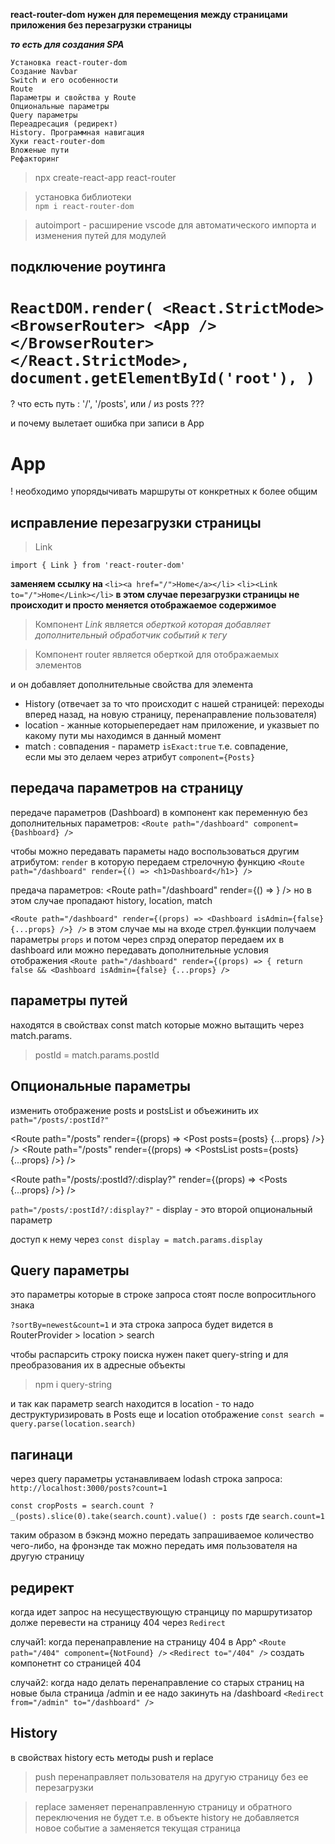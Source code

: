 **react-router-dom нужен для перемещения между страницами приложения без перезагрузки страницы**

**_то есть для создания SPA_**

    Установка react-router-dom
    Создание Navbar
    Switch и его особенности
    Route
    Параметры и свойства у Route
    Опциональные параметры
    Query параметры
    Переадресация (редирект)
    History. Программная навигация
    Хуки react-router-dom
    Вложеные пути
    Рефакторинг

> npx create-react-app react-router

> установка библиотеки  
> `npm i react-router-dom`

> autoimport - расширение vscode для автоматического импорта и изменения путей для модулей

## подключение роутинга

# `ReactDOM.render( <React.StrictMode> <BrowserRouter> <App /> </BrowserRouter> </React.StrictMode>, document.getElementById('root'), )`

? что есть путь : '/', '/posts', или / из posts ???

и почему вылетает ошибка при записи в App

<div>
      <Navbar />
      <h1>App</h1>
      <Route path='/dashboard' component={Dashboard} />
      <Route path='/login' component={Login} />
      <Route path='/posts' component={Posts} />
      <Route path='/' component={Home} />
    </div>

! необходимо упорядычивать маршруты от конкретных к более общим

## исправление перезагрузки страницы

> Link

`import { Link } from 'react-router-dom'`

**заменяем ссылку <a></a> на <Link> </Link>**
`<li><a href="/">Home</a></li>`
`<li><Link to="/">Home</Link></li>`
**в этом случае перезагрузки страницы не происходит и просто меняется отображаемое содержимое**

> Компонент _Link_ является _оберткой которая добавляет дополнительный обработчик событий к тегу <a>_

> Компонент router является оберткой для отображаемых элементов

и он добавляет дополнительные свойства для элемента

- History (отвечает за то что происходит с нашей страницей: переходы вперед назад, на новую страницу, перенаправление пользователя)
- location - жанные которыепередает нам приложение, и указвыет по какому пути мы находимся в данный момент
- match : совпадения - параметр `isExact:true` т.е. совпадение,  
  если мы это делаем через атрибут `component={Posts}`

## передача параметров на страницу

передаче параметров (Dashboard) в компонент как переменную без дополнительных параметров:
`<Route path="/dashboard" component={Dashboard} />`

чтобы можно передавать параметы надо воспользоваться другим атрибутом: `render` в которую передаем стрелочную функцию
`<Route path="/dashboard" render={() => <h1>Dashboard</h1>} />`

предача параметров:
<Route path="/dashboard" render={() => <Dashboard isAdmin={false} />} />
но в этом случае пропадают history, location, match

`<Route path="/dashboard" render={(props) => <Dashboard isAdmin={false} {...props} />} />`
в этом случае мы на входе стрел.функции получаем параметры `props` и потом через спрэд оператор передаем их в dashboard
или можно передавать дополнительные условия отображения
`<Route path="/dashboard" render={(props) => { return false && <Dashboard isAdmin={false} {...props} />`

## параметры путей

находятся в свойствах const match которые можно вытащить через match.params.

> postId = match.params.postId

## Опциональные параметры

изменить отображение posts и postsList
и объежинить их
`path="/posts/:postId?"`

<Route
path="/posts"
render={(props) => <Post posts={posts} {...props} />}
/>
<Route
path="/posts"
render={(props) => <PostsList posts={posts} {...props} />}
/>

<Route
path="/posts/:postId?/:display?"
render={(props) => <Posts {...props} />}
/>

`path="/posts/:postId?/:display?"` - display - это второй опциональный параметр

доступ к нему через `const display = match.params.display`

## Query параметры

это параметры которые в строке запроса стоят после вопроситльного знака

`?sortBy=newest&count=1` и эта строка запроса будет видется в
RouterProvider > location > search

чтобы распарсить строку поиска нужен пакет query-string и для преобразования их в адресные объекты

> npm i query-string

и так как параметр search находится в location - то надо деструктуризировать в Posts еще и location
отображение `const search = query.parse(location.search)`


## пагинаци

через query параметры
устанавливаем lodash
строка запроса: `http://localhost:3000/posts?count=1`

`const cropPosts = search.count ? _(posts).slice(0).take(search.count).value() : posts`
где `search.count=1` 

таким образом в бэкэнд можно передать запрашиваемое количество чего-либо, на фронэнде так можно передать имя пользователя на другую страницу

## редирект

когда идет запрос на несуществующую странцицу по маршрутизатор долже перевести на страницу  404
через `Redirect`

случай1: когда перенаправление на страницу 404
в App^
`<Route path="/404" component={NotFound} />`
`<Redirect to="/404" />`
создать компонетнт со страницей 404

случай2:
когда надо делать перенаправление со старых страниц на новые
была страница /admin  и ее надо закинуть на /dashboard
`<Redirect from="/admin" to="/dashboard" />`

## History

в свойствах history есть  методы push и  replace
> push перенаправляет пользователя на другую страницу без ее перезагрузки

> replace  заменяет перенаправленную страницу и обратного переключения не будет
т.е. в объекте history  не добавляется новое событие а заменяется текущая страница

